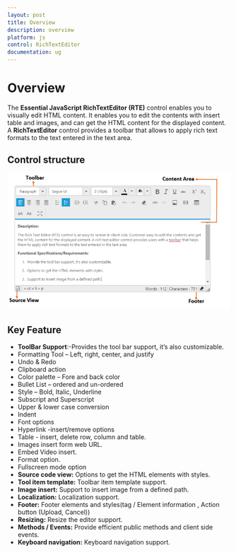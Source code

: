 ```yaml
---
layout: post
title: Overview
description: overview
platform: js
control: RichTextEditor
documentation: ug
---
```


# Overview

The **Essential JavaScript RichTextEditor (RTE)** control enables you to visually edit HTML content. It enables you to edit the contents with insert table and images, and can get the HTML content for the displayed content. A **RichTextEditor** control provides a toolbar that allows to apply rich text formats to the text entered in the text area.  

## Control structure

![](Overview_images/Overview_img1.png)

## Key Feature

* **ToolBar Support**:-Provides the tool bar support, it’s also customizable.
* Formatting Tool – Left, right, center, and justify
* Undo & Redo
* Clipboard action
* Color palette – Fore and back color
* Bullet List – ordered and un-ordered
* Style – Bold, Italic, Underline
* Subscript and Superscript 
* Upper & lower case conversion
* Indent
* Font options
* Hyperlink -insert/remove options
* Table - insert, delete row, column and table.
* Images insert form web URL.
* Embed Video insert.
* Format option.
* Fullscreen mode option 
* **Source code view:** Options to get the HTML elements with styles.
* **Tool item template:** Toolbar item template support.
* **Image insert:** Support to insert image from a defined path.
* **Localization:** Localization support. 
* **Footer:** Footer elements and styles(tag / Element information , Action button (Upload, Cancel))
* **Resizing:** Resize the editor support. 
* **Methods / Events:** Provide efficient public methods and client side events.
* **Keyboard navigation:** Keyboard navigation support.



